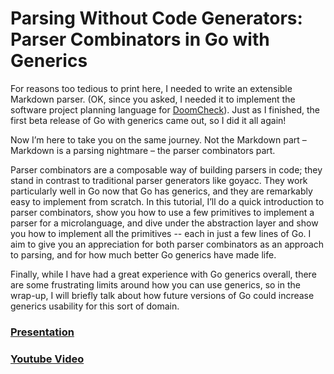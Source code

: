 # Parsing Without Code Generators: Parser Combinators in Go with Generics

For reasons too tedious to print here, I needed to write an extensible Markdown parser.  (OK, since you asked, I needed it to implement the software project planning language for [DoomCheck](https://www.doomcheck.com/)). Just as I finished, the first beta release of Go with generics came out, so I did it all again!

Now I’m here to take you on the same journey. Not the Markdown part – Markdown is a parsing nightmare – the parser combinators part.

Parser combinators are a composable way of building parsers in code; they stand in contrast to traditional parser generators like goyacc. They work particularly well in Go now that Go has generics, and they are remarkably easy to implement from scratch. In this tutorial, I’ll do a quick introduction to parser combinators, show you how to use a few primitives to implement a parser for a microlanguage, and dive under the abstraction layer and show you how to implement all the primitives -- each in just a few lines of Go. I aim to give you an appreciation for both parser combinators as an approach to parsing, and for how much better Go generics have made life.

Finally, while I have had a great experience with Go generics overall, there are some frustrating limits around how you can use generics, so in the wrap-up, I will briefly talk about how future versions of Go could increase generics usability for this sort of domain.

### [Presentation](https://docs.google.com/presentation/d/1PfFFXjguakJM13tHWkFxFcy4wee65B26T9Cij2TWC0w/edit#slide=id.g15a27a86b97_0_76)

### [Youtube Video](https://www.youtube.com/watch?v=x5p_SJNRB4U&t=442s)